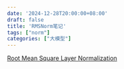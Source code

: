 ```yaml
---
date: '2024-12-28T20:00:00+08:00'
draft: false
title: 'RMSNorm笔记'
tags: ["norm"]
categories: ["大模型"]
---
```


[Root Mean Square Layer Normalization](https://xves6ft58q.feishu.cn/docx/QkX4doJCZobcdmxLBZ8cUG6yn2d?from=from_copylink)
